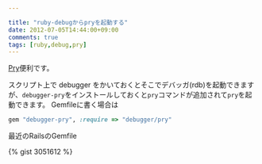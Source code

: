 ```yaml
---

title: "ruby-debugからpryを起動する"
date: 2012-07-05T14:44:00+09:00
comments: true
tags: [ruby,debug,pry]
---
```

[Pry](https://github.com/pry/pry)便利です。

スクリプト上で debugger をかいておくとそこでデバッガ(rdb)を起動できますが、`debugger-pry`をインストールしておくと`pry`コマンドが追加されて`pry`を起動できます。
Gemfileに書く場合は

``` ruby
gem "debugger-pry", :require => "debugger/pry"
```

最近のRailsのGemfile

{% gist 3051612 %}
